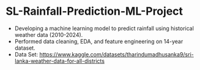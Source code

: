 # SL-Rainfall-Prediction-ML-Project

- Developing a machine learning model to predict rainfall using historical weather data (2010-2024).
- Performed data cleaning, EDA, and feature engineering on 14-year dataset.
- Data Set: https://www.kaggle.com/datasets/tharindumadhusanka9/sri-lanka-weather-data-for-all-districts
